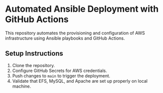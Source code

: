 # Automated Ansible Deployment with GitHub Actions

This repository automates the provisioning and configuration of AWS infrastructure using Ansible playbooks and GitHub Actions.

## Setup Instructions

1. Clone the repository.
2. Configure GitHub Secrets for AWS credentials.
3. Push changes to `main` to trigger the deployment.
4. Validate that EFS, MySQL, and Apache are set up properly on local machine.